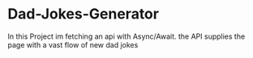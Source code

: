 # Dad-Jokes-Generator

In this Project im fetching an api with Async/Await. the API supplies the page with a vast flow of new dad jokes 
